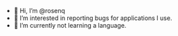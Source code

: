 - 👋 Hi, I’m @rosenq
- 👀 I’m interested in reporting bugs for applications I use.
- 🌱 I’m currently not learning a language.

<!---
rosenq/rosenq is a ✨ special ✨ repository because its `README.md` (this file) appears on your GitHub profile.
You can click the Preview link to take a look at your changes.
--->
